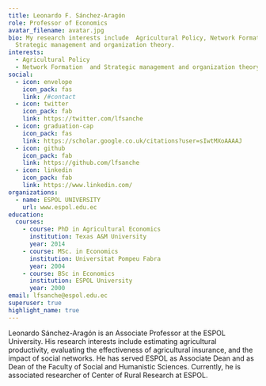 ```yaml
---
title: Leonardo F. Sánchez-Aragón
role: Professor of Economics
avatar_filename: avatar.jpg
bio: My research interests include  Agricultural Policy, Network Formation  and
  Strategic management and organization theory.
interests:
  - Agricultural Policy
  - Network Formation  and Strategic management and organization theory.
social:
  - icon: envelope
    icon_pack: fas
    link: /#contact
  - icon: twitter
    icon_pack: fab
    link: https://twitter.com/lfsanche
  - icon: graduation-cap
    icon_pack: fas
    link: https://scholar.google.co.uk/citations?user=sIwtMXoAAAAJ
  - icon: github
    icon_pack: fab
    link: https://github.com/lfsanche
  - icon: linkedin
    icon_pack: fab
    link: https://www.linkedin.com/
organizations:
  - name: ESPOL UNIVERSITY
    url: www.espol.edu.ec
education:
  courses:
    - course: PhD in Agricultural Economics
      institution: Texas A&M University
      year: 2014
    - course: MSc. in Economics
      institution: Universitat Pompeu Fabra
      year: 2004
    - course: BSc in Economics
      institution: ESPOL University
      year: 2000
email: lfsanche@espol.edu.ec
superuser: true
highlight_name: true
---
```

<!--StartFragment-->

Leonardo Sánchez-Aragón is an Associate Professor at the ESPOL University. His research interests include estimating agricultural productivity, evaluating the effectiveness of agricultural insurance, and the impact of social networks. He has served ESPOL as Associate Dean and as Dean of the Faculty of Social and Humanistic Sciences. Currently, he is associated researcher of Center of Rural Research at ESPOL.

<!--EndFragment-->